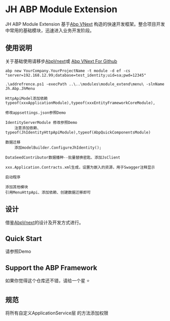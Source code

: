 # JH ABP Module Extension

JH ABP Module Extension 基于[Abp VNext](https://docs.abp.io) 构造的快速开发框架。整合项目开发中常用的基础模块，迅速进入业务开发阶段。  

## 使用说明

关于基础使用请移步[AbpVnext](https://docs.abp.io/)或 [Abp VNext For Github](https://github.com/abpframework/abp)

``` Use Steps
abp new YourCompany.YourProjectName -t module -d ef -cs "server=192.168.12.99;database=test_identity;uid=sa;pwd=12345"  

.\addrefrence.ps1 -execPath ..\..\modules\module_extend\menu\ -slnName Jh.Abp.JhMenu  

HttpApiModel添加依赖typeof(xxxApplicationModule),typeof(xxxEntityFrameworkCoreModule),

修改appsettings.json参照Demo  

IdentityServerModule 修改参照Demo  
    注意添加依赖、typeof(JhIdentityHttpApiModule),typeof(AbpQuickComponentsModule)  

数据迁移  
    添加modelBuilder.ConfigureJhIdentity();

DataSeedContributor数据播种--批量替换密匙、添加JsClient  

xxx.Application.Contracts.xml生成，设置为嵌入的资源，用于Swagger注释显示  

启动程序

添加其他模块
引用MenuHttpApi、添加依赖、创建数据迁移即可

```

## 设计

借鉴[AbpVnext](https://docs.abp.io/)的设计及开发方式进行。

## Quick Start

请参照Demo

## Support the ABP Framework

如果你觉得这个仓库还不错，请给一个星 :star:

## 规范

将所有自定义ApplicationService层 的方法添加权限  
